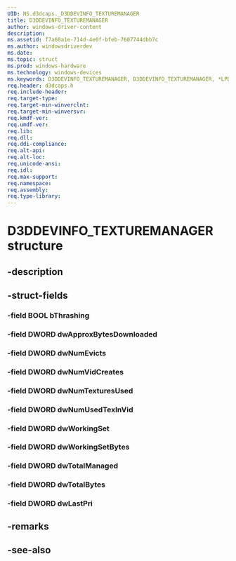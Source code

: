 ```yaml
---
UID: NS.d3dcaps._D3DDEVINFO_TEXTUREMANAGER
title: D3DDEVINFO_TEXTUREMANAGER
author: windows-driver-content
description: 
ms.assetid: f7a60a1e-714d-4e0f-bfeb-7607744dbb7c
ms.author: windowsdriverdev
ms.date: 
ms.topic: struct
ms.prod: windows-hardware
ms.technology: windows-devices
ms.keywords: D3DDEVINFO_TEXTUREMANAGER, D3DDEVINFO_TEXTUREMANAGER, *LPD3DDEVINFO_TEXTUREMANAGER
req.header: d3dcaps.h
req.include-header:
req.target-type:
req.target-min-winverclnt:
req.target-min-winversvr:
req.kmdf-ver:
req.umdf-ver:
req.lib:
req.dll:
req.ddi-compliance:
req.alt-api:
req.alt-loc:
req.unicode-ansi:
req.idl:
req.max-support:
req.namespace:
req.assembly:
req.type-library:
---
```


# D3DDEVINFO_TEXTUREMANAGER structure

## -description



## -struct-fields

### -field BOOL bThrashing			
 	
### -field DWORD dwApproxBytesDownloaded			
 	
### -field DWORD dwNumEvicts			
 	
### -field DWORD dwNumVidCreates			
 	
### -field DWORD dwNumTexturesUsed			
 	
### -field DWORD dwNumUsedTexInVid			
 	
### -field DWORD dwWorkingSet			
 	
### -field DWORD dwWorkingSetBytes			
 	
### -field DWORD dwTotalManaged			
 	
### -field DWORD dwTotalBytes			
 	
### -field DWORD dwLastPri			
 	
## -remarks

## -see-also